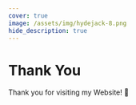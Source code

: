 ```yaml
---
cover: true
image: /assets/img/hydejack-8.png
hide_description: true
---
```


# Thank You
Thank you for visiting my Website! 🎉

